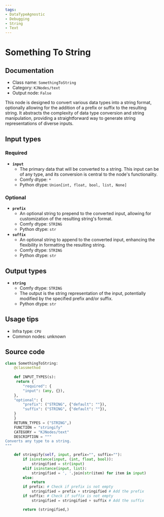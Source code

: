 ```yaml
---
tags:
- DataTypeAgnostic
- Debugging
- String
- Text
---
```


# Something To String
## Documentation
- Class name: `SomethingToString`
- Category: `KJNodes/text`
- Output node: `False`

This node is designed to convert various data types into a string format, optionally allowing for the addition of a prefix or suffix to the resulting string. It abstracts the complexity of data type conversion and string manipulation, providing a straightforward way to generate string representations of diverse inputs.
## Input types
### Required
- **`input`**
    - The primary data that will be converted to a string. This input can be of any type, and its conversion is central to the node's functionality.
    - Comfy dtype: `*`
    - Python dtype: `Union[int, float, bool, list, None]`
### Optional
- **`prefix`**
    - An optional string to prepend to the converted input, allowing for customization of the resulting string's format.
    - Comfy dtype: `STRING`
    - Python dtype: `str`
- **`suffix`**
    - An optional string to append to the converted input, enhancing the flexibility in formatting the resulting string.
    - Comfy dtype: `STRING`
    - Python dtype: `str`
## Output types
- **`string`**
    - Comfy dtype: `STRING`
    - The output is the string representation of the input, potentially modified by the specified prefix and/or suffix.
    - Python dtype: `str`
## Usage tips
- Infra type: `CPU`
- Common nodes: unknown


## Source code
```python
class SomethingToString:
    @classmethod
    
    def INPUT_TYPES(s):
     return {
        "required": {
        "input": (any, {}),
    },
    "optional": {
        "prefix": ("STRING", {"default": ""}),
        "suffix": ("STRING", {"default": ""}),
    }
    }
    RETURN_TYPES = ("STRING",)
    FUNCTION = "stringify"
    CATEGORY = "KJNodes/text"
    DESCRIPTION = """
Converts any type to a string.
"""

    def stringify(self, input, prefix="", suffix=""):
        if isinstance(input, (int, float, bool)):
            stringified = str(input)
        elif isinstance(input, list):
            stringified = ', '.join(str(item) for item in input)
        else:
            return
        if prefix: # Check if prefix is not empty
            stringified = prefix + stringified # Add the prefix
        if suffix: # Check if suffix is not empty
            stringified = stringified + suffix # Add the suffix

        return (stringified,)

```
